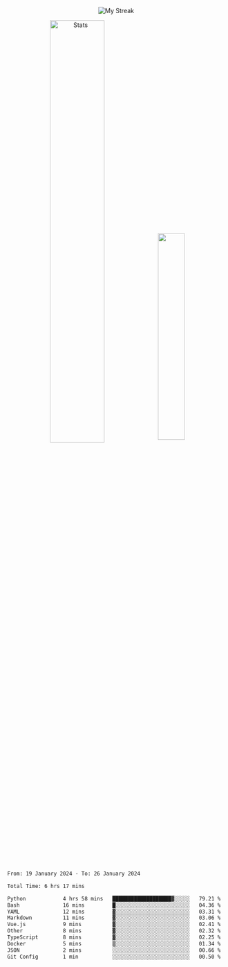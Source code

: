 <p align="center">
<picture>
  <source media="(prefers-color-scheme: dark)" srcset="http://github-readme-streak-stats.herokuapp.com?user=semolik&theme=dark&hide_border=true&background=DD272700">
  <img alt="My Streak" src="http://github-readme-streak-stats.herokuapp.com?user=semolik&hide_border=true">
</picture>
</p>
<div align="center">
  <picture>
    <source media="(prefers-color-scheme: dark)" srcset="https://github-readme-stats.vercel.app/api?username=semolik&show_icons=true&bg_color=DD272700&hide_border=true&theme=dark">
        <img alt="Stats" src="https://github-readme-stats.vercel.app/api?username=semolik&show_icons=true&bg_color=DD272700&hide_border=true" width="50%" >
  </picture>
  <sup>
  <picture>
  <source media="(prefers-color-scheme: dark)" srcset="https://github-readme-stats.vercel.app/api/top-langs/?username=semolik&layout=compact&hide_border=true&bg_color=DD272700&theme=dark">
  <img src="https://github-readme-stats.vercel.app/api/top-langs/?username=semolik&layout=compact&hide_border=true" width="35%" />
  </picture>
  </sup>
</div>
<!--START_SECTION:waka-->

```txt
From: 19 January 2024 - To: 26 January 2024

Total Time: 6 hrs 17 mins

Python            4 hrs 58 mins   ███████████████████▓░░░░░   79.21 %
Bash              16 mins         █░░░░░░░░░░░░░░░░░░░░░░░░   04.36 %
YAML              12 mins         ▓░░░░░░░░░░░░░░░░░░░░░░░░   03.31 %
Markdown          11 mins         ▓░░░░░░░░░░░░░░░░░░░░░░░░   03.06 %
Vue.js            9 mins          ▓░░░░░░░░░░░░░░░░░░░░░░░░   02.41 %
Other             8 mins          ▓░░░░░░░░░░░░░░░░░░░░░░░░   02.32 %
TypeScript        8 mins          ▓░░░░░░░░░░░░░░░░░░░░░░░░   02.25 %
Docker            5 mins          ▒░░░░░░░░░░░░░░░░░░░░░░░░   01.34 %
JSON              2 mins          ░░░░░░░░░░░░░░░░░░░░░░░░░   00.66 %
Git Config        1 min           ░░░░░░░░░░░░░░░░░░░░░░░░░   00.50 %
```

<!--END_SECTION:waka-->

